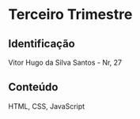 # Terceiro Trimestre

## Identificação 
Vitor Hugo da Silva Santos - Nr, 27

## Conteúdo
HTML, CSS, JavaScript
